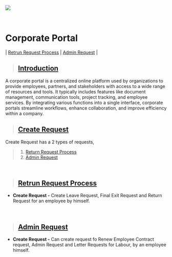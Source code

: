 ![](https://portal.mawarid.com.sa/System/assets/images/mawarid-logo-2.png)

<br>

# **Corporate Portal**

| [Retrun Request Process](#retrun-request-process) | [Admin Request](#admin-request) |

> ## [Introduction](#corporate-portal)

A corporate portal is a centralized online platform used by organizations to provide employees, partners, and stakeholders with access to a wide range of resources and tools. It typically includes features like document management, communication tools, project tracking, and employee services. By integrating various functions into a single interface, corporate portals streamline workflows, enhance collaboration, and improve efficiency within a company.


> ## [Create Request](#corporate-portal)

Create Request has a 2 types of requests,

> 1. [Return Request Process](#retrun-request-process)
> 2. [Admin Request](#admin-request)

<br>

> ## **[Retrun Request Process](#corporate-portal)**

- **Create Request -** Create Leave Request, Final Exit Request and Return Request for an employee by himself.

<br>

> ## **[Admin Request](#retrun-request-process)**

- **Create Request -** Can create request fo Renew Employee Contract request, Admin Request and Letter Requests for Labour, by an employee himself.